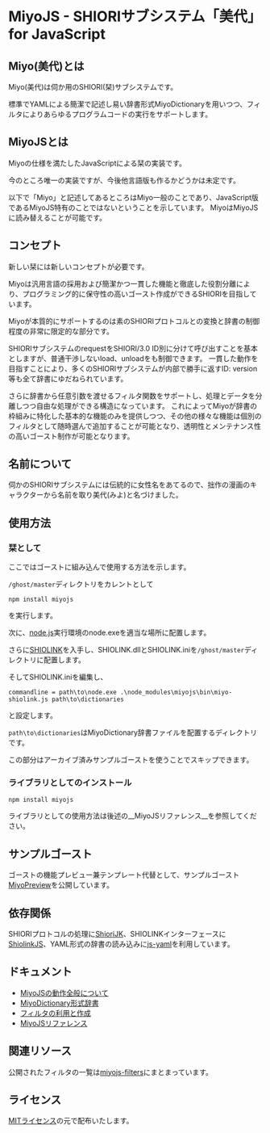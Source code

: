 MiyoJS - SHIORIサブシステム「美代」 for JavaScript
===============================================

Miyo(美代)とは
-----------------------

Miyo(美代)は伺か用のSHIORI(栞)サブシステムです。

標準でYAMLによる簡潔で記述し易い辞書形式MiyoDictionaryを用いつつ、フィルタによりあらゆるプログラムコードの実行をサポートします。

MiyoJSとは
-----------------------

Miyoの仕様を満たしたJavaScriptによる栞の実装です。

今のところ唯一の実装ですが、今後他言語版も作るかどうかは未定です。

以下で「Miyo」と記述してあるところはMiyo一般のことであり、JavaScript版であるMiyoJS特有のことではないということを示しています。
MiyoはMiyoJSに読み替えることが可能です。

コンセプト
-----------------------

新しい栞には新しいコンセプトが必要です。

Miyoは汎用言語の採用および簡潔かつ一貫した機能と徹底した役割分離により、プログラミング的に保守性の高いゴースト作成ができるSHIORIを目指しています。

Miyoが本質的にサポートするのは素のSHIORIプロトコルとの変換と辞書の制御程度の非常に限定的な部分です。

SHIORIサブシステムのrequestをSHIORI/3.0 ID別に分けて呼び出すことを基本としますが、普通干渉しないload、unloadをも制御できます。
一貫した動作を目指すことにより、多くのSHIORIサブシステムが内部で勝手に返すID: version等も全て辞書にゆだねられています。

さらに辞書から任意引数を渡せるフィルタ関数をサポートし、処理とデータを分離しつつ自由な処理ができる構造になっています。
これによってMiyoが辞書の枠組みに特化した基本的な機能のみを提供しつつ、その他の様々な機能は個別のフィルタとして随時選んで追加することが可能となり、透明性とメンテナンス性の高いゴースト制作が可能となります。

名前について
-----------------------

伺かのSHIORIサブシステムには伝統的に女性名をあてるので、拙作の漫画のキャラクターから名前を取り美代(みよ)と名づけました。

使用方法
-----------------------

### 栞として

ここではゴーストに組み込んで使用する方法を示します。

`/ghost/master`ディレクトリをカレントとして

    npm install miyojs

を実行します。

次に、[node.js](http://nodejs.org/)実行環境のnode.exeを適当な場所に配置します。

さらに[SHIOLINK](https://code.google.com/p/shiori-basic/downloads/)を入手し、SHIOLINK.dllとSHIOLINK.iniを`/ghost/master`ディレクトリに配置します。

そしてSHIOLINK.iniを編集し、

    commandline = path\to\node.exe .\node_modules\miyojs\bin\miyo-shiolink.js path\to\dictionaries

と設定します。

`path\to\dictionaries`はMiyoDictionary辞書ファイルを配置するディレクトリです。

この部分はアーカイブ済みサンプルゴーストを使うことでスキップできます。

### ライブラリとしてのインストール

    npm install miyojs

ライブラリとしての使用方法は後述の__MiyoJSリファレンス__を参照してください。

サンプルゴースト
-----------------------

ゴーストの機能プレビュー兼テンプレート代替として、サンプルゴースト[MiyoPreview](http://narazaka.net/c/ukagaka/)を公開しています。

依存関係
-----------------------

SHIORIプロトコルの処理に[ShioriJK](https://github.com/Narazaka/shiorijk.git)、SHIOLINKインターフェースに[ShiolinkJS](https://github.com/Narazaka/shiolinkjs.git)、YAML形式の辞書の読み込みに[js-yaml](https://github.com/nodeca/js-yaml.git)を利用しています。

ドキュメント
-----------------------

- [MiyoJSの動作全般について](doc/miyojs_flow.ja.md)
- [MiyoDictionary形式辞書](doc/miyo_dictionary.ja.md)
- [フィルタの利用と作成](doc/miyojs_filter.ja.md)
- [MiyoJSリファレンス](doc/miyojs_reference.ja.md)

関連リソース
-----------------------

公開されたフィルタの一覧は[miyojs-filters](https://github.com/Narazaka/miyojs-filters/wiki)にまとまっています。

ライセンス
--------------------------

[MITライセンス](http://narazaka.net/license/MIT?2014)の元で配布いたします。
